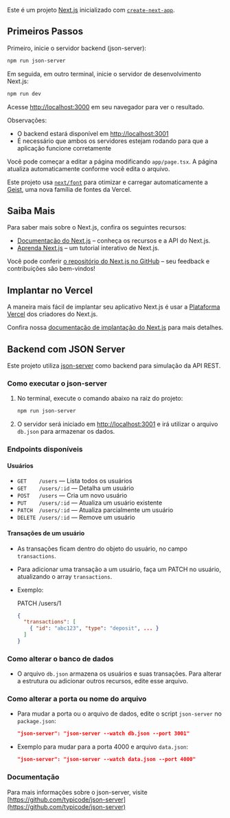 Este é um projeto [Next.js](https://nextjs.org) inicializado com [`create-next-app`](https://nextjs.org/docs/app/api-reference/cli/create-next-app).

## Primeiros Passos

Primeiro, inicie o servidor backend (json-server):

```bash
npm run json-server
```

Em seguida, em outro terminal, inicie o servidor de desenvolvimento Next.js:

```bash
npm run dev
```

Acesse [http://localhost:3000](http://localhost:3000) em seu navegador para ver o resultado.

Observações:

* O backend estará disponível em [http://localhost:3001](http://localhost:3001)
* É necessário que ambos os servidores estejam rodando para que a aplicação funcione corretamente

Você pode começar a editar a página modificando `app/page.tsx`. A página atualiza automaticamente conforme você edita o arquivo.

Este projeto usa [`next/font`](https://nextjs.org/docs/app/building-your-application/optimizing/fonts) para otimizar e carregar automaticamente a [Geist](https://vercel.com/font), uma nova família de fontes da Vercel.

## Saiba Mais

Para saber mais sobre o Next.js, confira os seguintes recursos:

* [Documentação do Next.js](https://nextjs.org/docs) – conheça os recursos e a API do Next.js.
* [Aprenda Next.js](https://nextjs.org/learn) – um tutorial interativo de Next.js.

Você pode conferir [o repositório do Next.js no GitHub](https://github.com/vercel/next.js) – seu feedback e contribuições são bem-vindos!

## Implantar no Vercel

A maneira mais fácil de implantar seu aplicativo Next.js é usar a [Plataforma Vercel](https://vercel.com/new?utm_medium=default-template&filter=next.js&utm_source=create-next-app&utm_campaign=create-next-app-readme) dos criadores do Next.js.

Confira nossa [documentação de implantação do Next.js](https://nextjs.org/docs/app/building-your-application/deploying) para mais detalhes.

## Backend com JSON Server

Este projeto utiliza [json-server](https://github.com/typicode/json-server) como backend para simulação da API REST.

### Como executar o json-server

1. No terminal, execute o comando abaixo na raiz do projeto:

   ```bash
   npm run json-server
   ```

2. O servidor será iniciado em [http://localhost:3001](http://localhost:3001) e irá utilizar o arquivo `db.json` para armazenar os dados.

### Endpoints disponíveis

#### Usuários

* `GET    /users` — Lista todos os usuários
* `GET    /users/:id` — Detalha um usuário
* `POST   /users` — Cria um novo usuário
* `PUT    /users/:id` — Atualiza um usuário existente
* `PATCH  /users/:id` — Atualiza parcialmente um usuário
* `DELETE /users/:id` — Remove um usuário

#### Transações de um usuário

* As transações ficam dentro do objeto do usuário, no campo `transactions`.
* Para adicionar uma transação a um usuário, faça um PATCH no usuário, atualizando o array `transactions`.
* Exemplo:

  PATCH /users/1

  ```json
  {
    "transactions": [
      { "id": "abc123", "type": "deposit", ... }
    ]
  }
  ```

### Como alterar o banco de dados

* O arquivo `db.json` armazena os usuários e suas transações. Para alterar a estrutura ou adicionar outros recursos, edite esse arquivo.

### Como alterar a porta ou nome do arquivo

* Para mudar a porta ou o arquivo de dados, edite o script `json-server` no `package.json`:

  ```json
  "json-server": "json-server --watch db.json --port 3001"
  ```

* Exemplo para mudar para a porta 4000 e arquivo `data.json`:

  ```json
  "json-server": "json-server --watch data.json --port 4000"
  ```

### Documentação

Para mais informações sobre o json-server, visite [https://github.com/typicode/json-server](https://github.com/typicode/json-server)
